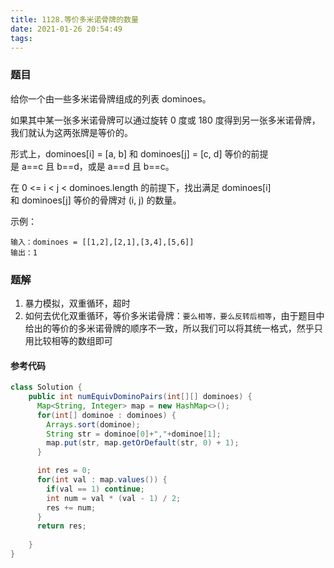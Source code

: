 ```yaml
---
title: 1128.等价多米诺骨牌的数量
date: 2021-01-26 20:54:49
tags:
---
```


### 题目
给你一个由一些多米诺骨牌组成的列表 dominoes。

如果其中某一张多米诺骨牌可以通过旋转 0 度或 180 度得到另一张多米诺骨牌，我们就认为这两张牌是等价的。

形式上，dominoes[i] = [a, b] 和 dominoes[j] = [c, d] 等价的前提是 a==c 且 b==d，或是 a==d 且 b==c。

在 0 <= i < j < dominoes.length 的前提下，找出满足 dominoes[i] 和 dominoes[j] 等价的骨牌对 (i, j) 的数量。

<!--more-->
示例：
```
输入：dominoes = [[1,2],[2,1],[3,4],[5,6]]
输出：1
```

### 题解
1. 暴力模拟，双重循环，超时
2. 如何去优化双重循环，等价多米诺骨牌：`要么相等，要么反转后相等`，由于题目中给出的等价的多米诺骨牌的顺序不一致，所以我们可以将其统一格式，然乎只用比较相等的数组即可

#### 参考代码
```java
class Solution {
    public int numEquivDominoPairs(int[][] dominoes) {
      Map<String, Integer> map = new HashMap<>();
      for(int[] dominoe : dominoes) {
        Arrays.sort(dominoe);
        String str = dominoe[0]+","+dominoe[1];
        map.put(str, map.getOrDefault(str, 0) + 1);
      }

      int res = 0;
      for(int val : map.values()) {
        if(val == 1) continue;
        int num = val * (val - 1) / 2;
        res += num;
      }
      return res;
      
    }
}
```